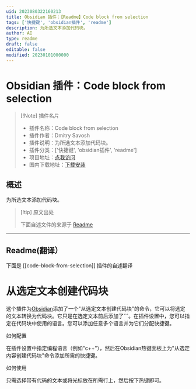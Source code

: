 ```yaml
---
uid: 2023080322160213
title: Obsidian 插件：【Readme】Code block from selection
tags: ['快捷键', 'obsidian插件', 'readme']
description: 为所选文本添加代码块。
author: AI
type: readme
draft: false
editable: false
modified: 20230101000000
---
```


# Obsidian 插件：Code block from selection

> [!Note] 插件名片
> - 插件名称：Code block from selection
> - 插件作者：Dmitry Savosh
> - 插件说明：为所选文本添加代码块。
> - 插件分类：['快捷键', 'obsidian插件', 'readme']
> - 项目地址：[点我访问](https://github.com/dy-sh/obsidian-code-block-from-selection)
> - 国内下载地址：[下载安装](https://pkmer.cn/products/plugin/pluginMarket/?code-block-from-selection)

## 概述

为所选文本添加代码块。



> [!tip] 原文出处
> 
>下面自述文件的来源于 [Readme](https://ghproxy.net/https://raw.githubusercontent.com/dy-sh/obsidian-code-block-from-selection/master/README.md)
> 

---

## Readme(翻译）

下面是 [[code-block-from-selection]] 插件的自述翻译


# 从选定文本创建代码块

这个插件为[Obsidian](https://obsidian.md/)添加了一个"从选定文本创建代码块"的命令，它可以将选定的文本转换为代码块。它只是在选定文本前后添加了\`\`\`。在插件设置中，您可以指定在代码块中使用的语言。您可以添加任意多个语言并为它们分配快捷键。

如何配置

在插件设置中指定编程语言（例如"c++"），然后在Obsidian热键面板上为"从选定内容创建代码块"命令添加所需的快捷键。

如何使用

只需选择带有代码的文本或将光标放在所需行上，然后按下热键即可。



